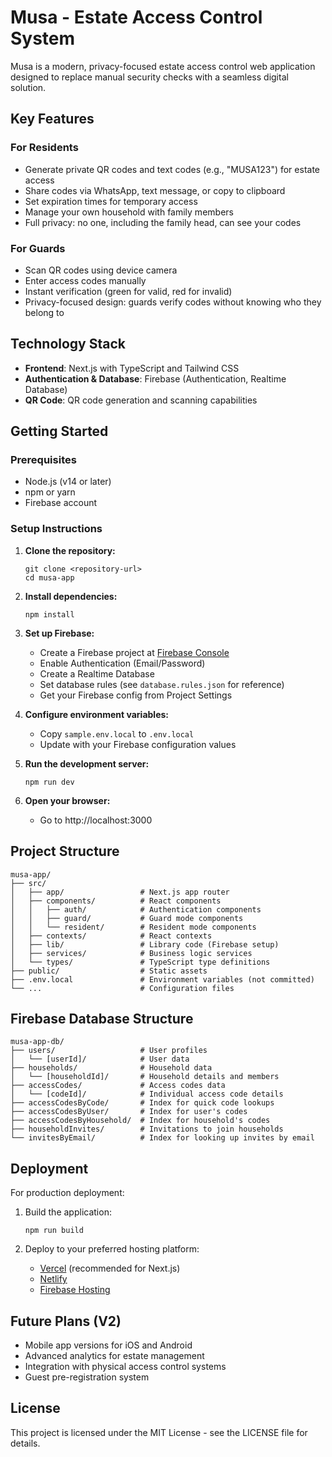 # Musa - Estate Access Control System

Musa is a modern, privacy-focused estate access control web application designed to replace manual security checks with a seamless digital solution.

## Key Features

### For Residents
- Generate private QR codes and text codes (e.g., "MUSA123") for estate access
- Share codes via WhatsApp, text message, or copy to clipboard
- Set expiration times for temporary access
- Manage your own household with family members
- Full privacy: no one, including the family head, can see your codes

### For Guards
- Scan QR codes using device camera
- Enter access codes manually
- Instant verification (green for valid, red for invalid)
- Privacy-focused design: guards verify codes without knowing who they belong to

## Technology Stack

- **Frontend**: Next.js with TypeScript and Tailwind CSS
- **Authentication & Database**: Firebase (Authentication, Realtime Database)
- **QR Code**: QR code generation and scanning capabilities

## Getting Started

### Prerequisites

- Node.js (v14 or later)
- npm or yarn
- Firebase account

### Setup Instructions

1. **Clone the repository:**
   ```
   git clone <repository-url>
   cd musa-app
   ```

2. **Install dependencies:**
   ```
   npm install
   ```

3. **Set up Firebase:**
   - Create a Firebase project at [Firebase Console](https://console.firebase.google.com/)
   - Enable Authentication (Email/Password)
   - Create a Realtime Database
   - Set database rules (see `database.rules.json` for reference)
   - Get your Firebase config from Project Settings

4. **Configure environment variables:**
   - Copy `sample.env.local` to `.env.local`
   - Update with your Firebase configuration values

5. **Run the development server:**
   ```
   npm run dev
   ```

6. **Open your browser:**
   - Go to http://localhost:3000

## Project Structure

```
musa-app/
├── src/
│   ├── app/                 # Next.js app router
│   ├── components/          # React components
│   │   ├── auth/            # Authentication components
│   │   ├── guard/           # Guard mode components
│   │   └── resident/        # Resident mode components
│   ├── contexts/            # React contexts
│   ├── lib/                 # Library code (Firebase setup)
│   ├── services/            # Business logic services
│   └── types/               # TypeScript type definitions
├── public/                  # Static assets
├── .env.local               # Environment variables (not committed)
└── ...                      # Configuration files
```

## Firebase Database Structure

```
musa-app-db/
├── users/                   # User profiles
│   └── [userId]/            # User data
├── households/              # Household data
│   └── [householdId]/       # Household details and members
├── accessCodes/             # Access codes data
│   └── [codeId]/            # Individual access code details
├── accessCodesByCode/       # Index for quick code lookups
├── accessCodesByUser/       # Index for user's codes
├── accessCodesByHousehold/  # Index for household's codes
├── householdInvites/        # Invitations to join households
└── invitesByEmail/          # Index for looking up invites by email
```

## Deployment

For production deployment:

1. Build the application:
   ```
   npm run build
   ```

2. Deploy to your preferred hosting platform:
   - [Vercel](https://vercel.com/) (recommended for Next.js)
   - [Netlify](https://www.netlify.com/)
   - [Firebase Hosting](https://firebase.google.com/docs/hosting)

## Future Plans (V2)

- Mobile app versions for iOS and Android
- Advanced analytics for estate management
- Integration with physical access control systems
- Guest pre-registration system

## License

This project is licensed under the MIT License - see the LICENSE file for details.
